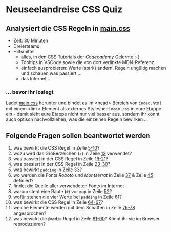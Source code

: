 # Neuseelandreise CSS Quiz

## Analysiert die CSS Regeln in [main.css](https://github.com/webmapping24s/nz/blob/main/main.css)

- Zeit: 30 Minuten
- Dreierteams
- Hilfsmittel
    - alles, in den CSS Tutorials der *Codecademy* Gelernte ;-)
    - Tooltips in VSCode sowie die von dort verlinkte MDN-Referenz
    - einfach ausprobieren: Werte (stark) ändern, Regeln ungültig machen und schauen was passiert ...
    - das Internet ...

### ... bevor ihr loslegt

Ladet [main.css](https://github.com/webmapping24s/nz/blob/main/main.css) herunter und bindet es im &lt;head> Bereich von `index.html` mit einem &lt;link> Element als externes Stylesheet `main.css` in eure Etappe ein - damit sieht eure Etappe nicht nur viel besser aus, sondern ihr könnt auch optisch nachvollziehen, was die einzelnen Regeln bewirken ...

## Folgende Fragen sollen beantwortet werden

1. was bewirkt die CSS Regel in Zeile [5-10](https://github.com/webmapping24s/nz/blob/main/main.css#L5-L10)?
2. wozu wird das Größerzeichen (`>`) in Zeile [12](https://github.com/webmapping24s/nz/blob/main/main.css#L12) verwendet?
3. was passiert in der CSS Regel in Zeile [16-21](https://github.com/webmapping24s/nz/blob/main/main.css#L16-L21)?
4. was passiert in der CSS Regel in Zeile [23-30](https://github.com/webmapping24s/nz/blob/main/main.css#L23-L30)?
5. was bewirkt `padding` in Zeile [33](https://github.com/webmapping24s/nz/blob/main/main.css#L33)?
6. wo werden die Fonts *Roboto* und *Montserrat* in Zeile [37](https://github.com/webmapping24s/nz/blob/main/main.css#L37) & Zeile [45](https://github.com/webmapping24s/nz/blob/main/main.css#L45) definiert?
7. findet die Quelle aller verwendeten Fonts im Internet
8. warum steht eine Raute (`#`) vor `map` in Zeile [52](https://github.com/webmapping24s/nz/blob/main/main.css#L52)?
9. wofür stehen die vier Werte bei `padding` in Zeile [61](https://github.com/webmapping24s/nz/blob/main/main.css#L61)?
10. was bewirkt die CSS Regel in Zeile [64-67](https://github.com/webmapping24s/nz/blob/main/main.css#L64-L67)?
11. welche Elemente werden mit dem Schatten in Zeile [76-78](https://github.com/webmapping24s/nz/blob/main/main.css#L76-L78) angesprochen?
12. was bewirkt die `@media` Regel in Zeile [81-90](https://github.com/webmapping24s/nz/blob/main/main.css#L81-L90)? Könnt ihr sie im Browser reproduzieren?
